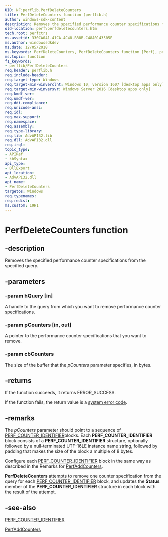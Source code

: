 ```yaml
---
UID: NF:perflib.PerfDeleteCounters
title: PerfDeleteCounters function (perflib.h)
author: windows-sdk-content
description: Removes the specified performance counter specifications from the specified query.
old-location: perf\perfdeletecounters.htm
tech.root: perfctrs
ms.assetid: 330CA041-41CA-4C48-B88B-C48A0143505E
ms.author: windowssdkdev
ms.date: 12/05/2018
ms.keywords: PerfDeleteCounters, PerfDeleteCounters function [Perf], perf.perfdeletecounters, perflib/PerfDeleteCounters
ms.topic: function
f1_keywords:
- perflib/PerfDeleteCounters
req.header: perflib.h
req.include-header: 
req.target-type: Windows
req.target-min-winverclnt: Windows 10, version 1607 [desktop apps only]
req.target-min-winversvr: Windows Server 2016 [desktop apps only]
req.kmdf-ver: 
req.umdf-ver: 
req.ddi-compliance: 
req.unicode-ansi: 
req.idl: 
req.max-support: 
req.namespace: 
req.assembly: 
req.type-library: 
req.lib: AdvAPI32.lib
req.dll: AdvAPI32.dll
req.irql: 
topic_type:
- APIRef
- kbSyntax
api_type:
- DllExport
api_location:
- AdvAPI32.dll
api_name:
- PerfDeleteCounters
targetos: Windows
req.typenames: 
req.redist: 
ms.custom: 19H1
---
```


# PerfDeleteCounters function


## -description


Removes the specified performance counter specifications from the specified query.


## -parameters




### -param hQuery [in]

A handle to the query from which you want to remove performance counter specifications.


### -param pCounters [in, out]

A pointer to the performance counter specifications that you want to remove.


### -param cbCounters

The size of the buffer that the <i>pCounters</i> parameter specifies, in bytes.


## -returns



If the function succeeds, it returns ERROR_SUCCESS.
						

If the function fails, the return value is a 
<a href="https://docs.microsoft.com/windows/desktop/Debug/system-error-codes">system error code</a>. 




## -remarks



The <i>pCounters</i> parameter should point to a sequence of <a href="https://docs.microsoft.com/windows/desktop/api/perflib/ns-perflib-perf_counter_identifier">PERF_COUNTER_IDENTIFIER</a>blocks. Each <b>PERF_COUNTER_IDENTIFIER</b> block consists of a
<b>PERF_COUNTER_IDENTIFIER</b> structure, optionally followed by a null-terminated
UTF-16LE instance  name string, followed by padding that makes the size of the block a multiple of 8 bytes.

Configure each <a href="https://docs.microsoft.com/windows/desktop/api/perflib/ns-perflib-perf_counter_identifier">PERF_COUNTER_IDENTIFIER</a> block in the same way as described in the Remarks for <a href="https://docs.microsoft.com/windows/desktop/api/perflib/nf-perflib-perfaddcounters">PerfAddCounters</a>.



<b>PerfDeleteCounters</b> attempts to remove one counter specification from the
query for each <a href="https://docs.microsoft.com/windows/desktop/api/perflib/ns-perflib-perf_counter_identifier">PERF_COUNTER_IDENTIFIER</a> block,  and updates the <b>Status</b> member of the <b>PERF_COUNTER_IDENTIFIER</b> structure in each
block with the result of the attempt. 




## -see-also




<a href="https://docs.microsoft.com/windows/desktop/api/perflib/ns-perflib-perf_counter_identifier">PERF_COUNTER_IDENTIFIER</a>



<a href="https://docs.microsoft.com/windows/desktop/api/perflib/nf-perflib-perfaddcounters">PerfAddCounters</a>
 

 


